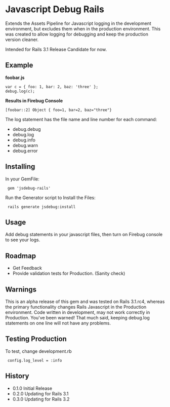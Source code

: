 # Javascript Debug Rails

Extends the Assets Pipeline for Javascript logging in the development environment, but excludes them when in the production environment. This was created to allow logging for debugging and keep the production version cleaner.

Intended for Rails 3.1 Release Candidate for now.
## Example

**foobar.js**

    var c = { foo: 1, bar: 2, baz: 'three' };
    debug.log(c);

**Results in Firebug Console**

    [foobar::2] Object { foo=1, bar=2, baz="three"}

The log statement has the file name and line number for each command:

* debug.debug
* debug.log
* debug.info
* debug.warn
* debug.error

## Installing
In your GemFile:

     gem 'jsdebug-rails'

Run the Generator script to Install the Files:

     rails generate jsdebug:install

## Usage
Add debug statements in your javascript files, then turn on Firebug console to see your logs.

## Roadmap

* Get Feedback
* Provide validation tests for Production.  (Sanity check)

## Warnings

This is an alpha release of this gem and was tested on Rails 3.1.rc4, whereas the primary functionality changes Rails Javascript in the Production environment. Code written in development, may not work correctly in Production. You've been warned! That much said, keeping debug.log statements on one line will not have any problems.

## Testing Production
To test, change development.rb

     config.log_level = :info

## History
* 0.1.0 Initial Release
* 0.2.0 Updating for Rails 3.1
* 0.3.0 Updating for Rails 3.2